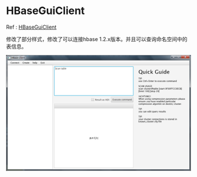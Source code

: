 # HBaseGuiClient


Ref : [HBaseGuiClient](https://github.com/tzolkincz/HBaseGuiClient)

修改了部分样式，修改了可以连接hbase 1.2.x版本。并且可以查询命名空间中的表信息。

![printscreen](./img/20220309110948.png)
